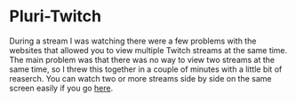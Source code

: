 # Pluri-Twitch
During a stream I was watching there were a few problems with the websites that allowed you to view multiple Twitch streams at the same time. The main problem was that there was no way to view two streams at the same time, so I threw this together in a couple of minutes with a little bit of reaserch. You can watch two or more streams side by side on the same screen easily if you go [here](https://webbcode.github.io/Pluri-Twitch/).
